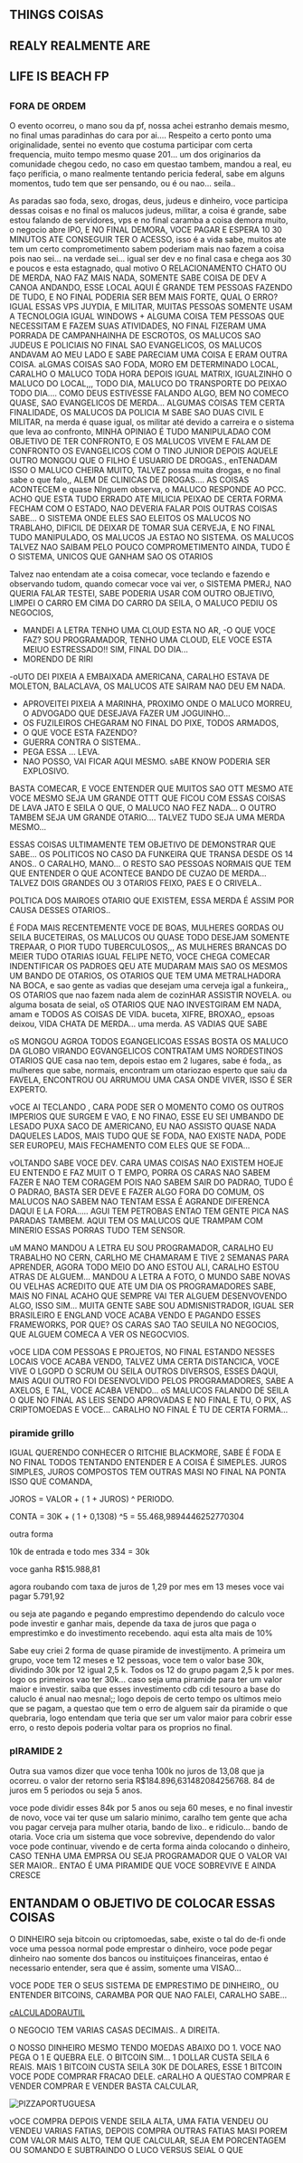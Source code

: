 ## THINGS COISAS
##               REALY REALMENTE ARE
##                                     LIFE IS BEACH FP
##

### FORA DE ORDEM

O evento ocorreu, o mano sou da pf, nossa achei estranho demais mesmo, no final umas paradinhas do cara por ai....
Respeito a certo ponto uma originalidade, sentei no evento que costuma participar com certa frequencia, muito
tempo mesmo quase 201... um dos originarios da comunidade chegou cedo, no caso em questao tambem, mandou a 
real, eu faço períficia, o mano realmente tentando pericia federal, sabe em alguns momentos, tudo tem que
ser pensando, ou é ou nao... seila..

As paradas sao foda, sexo, drogas, deus, judeus e dinheiro, voce participa dessas coisas e no final os malucos
judeus, militar, a coisa é grande, sabe estou falando de servidores, vps e no final caramba a coisa demora
muito, o negocio abre IPO, E NO FINAL DEMORA, VOCE PAGAR E ESPERA 10 30 MINUTOS ATE CONSEGUIR TER O ACESSO,
isso é a vida sabe, muitos ate tem um certo comprometimento sabem poderiam mais nao fazem a coisa pois nao
sei... na verdade sei... igual ser dev e no final casa e chega aos 30 e poucos e esta estagnado, qual motivo
O RELACIONAMENTO CHATO OU DE MERDA, NAO FAZ MAIS NADA, SOMENTE SABE COISA DE DEV A CANOA ANDANDO, ESSE LOCAL
AQUI É GRANDE TEM PESSOAS FAZENDO DE TUDO, E NO FINAL PODERIA SER BEM MAIS FORTE, QUAL O ERRO? IGUAL ESSAS
VPS JUYDIA, E MILITAR, MUITAS PESSOAS SOMENTE USAM A TECNOLOGIA IGUAL WINDOWS + ALGUMA COISA TEM PESSOAS
QUE NECESSITAM E FAZEM SUAS ATIVIDADES, NO FINAL FIZERAM UMA PORRADA DE CAMPANHAINHA DE ESCROTOS, OS MALUCOS
SAO JUDEUS E POLICIAIS NO FINAL SAO EVANGELICOS, OS MALUCOS ANDAVAM AO MEU LADO E SABE PARECIAM UMA COISA
E ERAM OUTRA COISA. aLGMAS COISAS SAO FODA, MORO EM DETERMINADO LOCAL, CARALHO O MALUCO TODA HORA DEPOIS
IGUAL MATRIX, IGUALZINHO O MALUCO DO LOCAL,,, TODO DIA, MALUCO DO TRANSPORTE DO PEIXAO TODO DIA.... COMO
DEUS ESTIVESSE FALANDO ALGO, BEM NO COMECO QUASE, SAO EVANGELICOS DE MERDA... ALGUMAS COISAS TEM CERTA
FINALIDADE, OS MALUCOS DA POLICIA M SABE SAO DUAS CIVIL E MILITAR, na merda é quase igual, os militar
até devido a carreira e o sistema que leva ao confronto, MINHA OPINIAO É TUDO MANIPULADAO COM OBJETIVO
DE TER CONFRONTO, E OS MALUCOS VIVEM E  FALAM DE CONFRONTO OS EVANGELICOS COM O TINO JUNIOR DEPOIS 
AQUELE OUTRO MONGOU QUE O FILHO É  USUARIO DE DROGAS., enTENADAM ISSO O MALUCO CHEIRA MUITO, TALVEZ
possa muita drogas, e no final sabe o que falo,, ALEM DE CLINICAS DE DROGAS.... AS COISAS ACONTECEM
e quase NInguem observa, o MALUCO RESPONDE AO PCC. ACHO QUE ESTA TUDO ERRADO ATE MILICIA PEIXAO DE 
CERTA FORMA FECHAM COM O ESTADO, NAO DEVERIA FALAR POIS OUTRAS COISAS SABE... O SISTEMA ONDE ELES
SAO ELEITOS OS MALUCOS NO TRABLAHO, DIFICIL DE DEIXAR DE TOMAR SUA CERVEJA, E NO FINAL TUDO MANIPULADO,
OS MALUCOS JA ESTAO NO SISTEMA. OS MALUCOS TALVEZ NAO SAIBAM PELO POUCO COMPROMETIMENTO AINDA, TUDO É O 
SISTEMA, UNICOS QUE GANHAM SAO OS OTARIOS

Talvez nao entendam ate a coisa comecar, voce teclando e fazendo e observando tudom, quando comecar
voce vai ver, o SISTEMA PMERJ, NAO QUERIA FALAR TESTEI, SABE PODERIA USAR COM OUTRO OBJETIVO, LIMPEI
O CARRO EM CIMA DO CARRO DA SEILA, O MALUCO PEDIU OS NEGOCIOS,
- MANDEI A LETRA TENHO UMA CLOUD ESTA NO AR, 
-O QUE VOCE FAZ? SOU PROGRAMADOR, TENHO UMA CLOUD, ELE VOCE ESTA MEIUO ESTRESSADO!! SIM, FINAL DO DIA...
- MORENDO DE RIRI


-oUTO DEI PIXEIA A EMBAIXADA AMERICANA, CARALHO ESTAVA DE MOLETON, BALACLAVA, OS MALUCOS ATE SAIRAM NAO DEU
EM NADA.
- APROVEITEI PIXEIA A MARINHA, PROXIMO ONDE O MALUCO MORREU, O ADVOGADO QUE DESEJAVA FAZER UM JOGUINHO...
- OS FUZILEIROS CHEGARAM NO FINAL DO PIXE, TODOS ARMADOS,
- O QUE VOCE ESTA FAZENDO?
- GUERRA CONTRA O SISTEMA..
- PEGA ESSA ... LEVA.
- NAO POSSO, VAI FICAR AQUI MESMO.
 sABE KNOW PODERIA SER EXPLOSIVO.



BASTA COMECAR, E VOCE ENTENDER QUE MUITOS SAO OTT MESMO ATE VOCE MESMO SEJA UM GRANDE OTTT QUE FICOU 
COM ESSAS COISAS DE LAVA JATO E SEILA O QUE, O MALUCO NAO FEZ NADA... O OUTRO TAMBEM SEJA UM GRANDE
OTARIO.... TALVEZ TUDO SEJA UMA MERDA MESMO...

ESSAS COISAS ULTIMAMENTE TEM OBJETIVO DE DEMONSTRAR QUE SABE... OS POLITICOS NO CASO DA FUNKEIRA QUE
TRANSA DESDE OS 14 ANOS.. O CARALHO, MANO... O RESTO SAO PESSOAS NORMAIS QUE TEM QUE ENTENDER O QUE
ACONTECE BANDO DE CUZAO DE MERDA... TALVEZ DOIS GRANDES OU 3 OTARIOS FEIXO, PAES E O CRIVELA..


POLTICA DOS MAIROES OTARIO QUE EXISTEM, ESSA MERDA É ASSIM POR CAUSA DESSES OTARIOS..



É FODA MAIS RECENTEMENTE VOCE DE BOAS, MULHERES GORDAS OU SEILA BUCETEIRAS, OS MALUCOS OU QUASE TODO
DESEJAM SOMENTE TREPAAR,  O PIOR TUDO TUBERCULOSOS,,, AS MULHERES BRANCAS DO MEIER TUDO OTARIAS IGUAL
FELIPE NETO, VOCE CHEGA COMECAR INDENTIFICAR OS PADROES QEU ATE MUDARAM MAIS SAO OS MESMOS UM BANDO
DE OTARIOS, OS OTARIOS QUE TEM UMA METRALHADORA NA BOCA, e sao gente as vadias que desejam uma cerveja
igal a funkeira,, OS OTARIOS que nao fazem nada alem de cozinHAR ASSISTIR NOVELA. ou alguma bosata de 
seial, oS OTARIOS QUE NAO INVESTGIRAM EM NADA, amam e TODOS AS COISAS DE VIDA. buceta, XIFRE, BROXAO,,
epsoas deixou, VIDA CHATA DE MERDA... uma merda. AS VADIAS QUE SABE




oS MONGOU AGROA TODOS EGANGELICOAS ESSAS BOSTA OS MALUCO DA GLOBO VIRANDO EGVANGELICOS CONTRATAM UMS
NORDESTINOS OTARIOS QUE casa nao tem, depois estao em 2 lugares, sabe é foda,, as mulheres que sabe,
normais, encontram um otariozao esperto que saiu da FAVELA, ENCONTROU OU ARRUMOU UMA CASA ONDE VIVER,
ISSO É SER EXPERTO. 

vOCE AI TECLANDO , CARA PODE SER O MOMENTO COMO OS OUTROS IMPERIOS QUE SURGEM E VAO, E NO FINAO, ESSE
EU SEI UMBANDO DE LESADO PUXA SACO DE AMERICANO, EU NAO ASSISTO QUASE NADA DAQUELES LADOS, MAIS TUDO
QUE SE FODA, NAO EXISTE NADA, PODE SER EUROPEU, MAIS FECHAMENTO COM ELES QUE SE FODA...

vOLTANDO SABE VOCE DEV. CARA UMAS COISAS NAO EXISTEM HOEJE EU ENTENDO E FAZ MUIT O T EMPO, PORRA OS
CARAS NAO SABEM FAZER E NAO TEM CORAGEM POIS NAO SABEM SAIR DO PADRAO, TUDO É O PADRAO, BASTA SER
DEVE E FAZER ALGO FORA DO COMUM, OS MALUCOS NAO SABEM NAO TENTAM ESSA É AGRANDE DIFERENCA DAQUI
E LA FORA..... AGUI TEM PETROBAS ENTAO TEM GENTE PICA NAS PARADAS TAMBEM. AQUI TEM OS MALUCOS QUE
TRAMPAM COM MINERIO ESSAS PORRAS TUDO TEM SENSOR.


uM MANO MANDOU A LETRA EU SOU PROGRAMADOR, CARALHO EU TRABALHO NO CERN, CARLHO ME CHAMARAM E TIVE
2 SEMANAS PARA APRENDER, AGORA TODO MEIO  DO ANO ESTOU ALI, CARALHO ESTOU ATRAS DE ALGUEM... MANDOU
A LETRA A FOTO, O MUNDO SABE NOVAS OU VELHAS ACREDITO QUE ATE UM DIA OS PROGRAMADORES SABE, MAIS
NO FINAL ACAHO QUE SEMPRE VAI TER ALGUEM DESENVOVENDO ALGO, ISSO SIM... MUITA GENTE SABE SOU ADMISNISTRADOR,
IGUAL SER BRASILEIRO E ENGLAND VOCE ACABA VENDO E PAGANDO ESSES FRAMEWORKS, POR QUE? OS CARAS SAO TAO
SEUILA NO NEGOCIOS, QUE ALGUEM COMECA A VER OS NEGOCVIOS. 

vOCE LIDA COM PESSOAS E PROJETOS, NO FINAL ESTANDO NESSES LOCAIS VOCE ACABA VENDO, TALVEZ UMA CERTA DISTANCICA,
VOCE VIVE O LGOPD O SCRUM OU SEILA OUTROS DIVERSOS, ESSES DAQUI, MAIS AQUI OUTRO FOI DESENVOLVIDO PELOS PROGRAMADORES,
SABE A AXELOS, E TAL, VOCE ACABA VENDO... oS MALUCOS FALANDO DE SEILA O QUE NO FINAL AS LEIS SENDO APROVADAS E NO FINAL
E TU, O PIX, AS CRIPTOMOEDAS E VOCE... CARALHO NO FINAL É TU DE CERTA FORMA...


### piramide grillo
IGUAL QUERENDO CONHECER O RITCHIE BLACKMORE, SABE É FODA E NO FINAL TODOS TENTANDO ENTENDER E A COISA É SIMEPLES.
JUROS SIMPLES, JUROS COMPOSTOS TEM OUTRAS MASI NO FINAL NA PONTA ISSO QUE COMANDA,

JOROS = VALOR + ( 1 + JUROS) ^ PERIODO.

CONTA = 30K + ( 1 + 0,1308) ^5 = 55.468,9894446252770304


outra forma

10k de entrada e todo mes 334 = 30k

voce ganha R$15.988,81




agora roubando com taxa de juros de 1,29 por mes em 13 meses
voce vai pagar 5.791,92


ou seja ate pagando e pegando emprestimo dependendo do calculo voce
pode investir e ganhar mais, depende da taxa de juros que paga o emprestimko
e do investimento recebendo. aqui esta alta mais de 10%


Sabe euy criei 2 forma de quase piramide de investijmento. A primeira um grupo,
voce tem 12 meses e 12 pessoas, voce tem o valor base 30k, dividindo 30k por 12
igual 2,5 k. Todos os 12 do grupo pagam 2,5 k por mes. logo os primeiros vao
ter 30k... caso seja uma piramide para ter um valor maior e investir. saiba
que esses investimento cdb cdi tesouro a base do caluclo é anual nao mesnal;;
logo depois de certo tempo os ultimos meio que se pagam, a questao que tem
o erro de alguem sair da piramide o que quebraria, logo entendam que teria
que ser um valor maior para cobrir esse erro, o resto depois poderia voltar
para os proprios no final.

### pIRAMIDE 2


Outra sua vamos dizer que voce tenha 100k no juros de 13,08 que ja ocorreu.
o valor der retorno seria R$184.896,631482084256768. 84 de juros em 5 periodos
ou seja 5 anos.

voce pode dividir esses 84k por 5 anos ou seja 60 meses, e no final investir 
de novo, voce vai ter quse um salario minimo, caralho tem gente que acha
vou pagar cerveja para mulher otaria, bando de lixo.. e ridiculo... bando de otaria.
Voce cria um sistema que voce sobrevive, dependendo do valor voce pode continuar,
vivendo e de certa forma ainda colocando o dinheiro, CASO TENHA UMA EMPRSA
OU SEJA PROGRAMADOR QUE O VALOR VAI SER MAIOR.. ENTAO É UMA PIRAMIDE QUE VOCE
SOBREVIVE E AINDA CRESCE


## ENTANDAM O OBJETIVO DE COLOCAR ESSAS COISAS

O DINHEIRO seja bitcoin ou criptomoedas, sabe, existe o tal do de-fi onde voce
uma pessoa normal pode emprestar o dinheiro, voce pode pegar dinheiro nao
somente dos bancos ou instituiçoes financeiras, entao é necessario entender,
sera que é assim, somente uma VISAO...

VOCE PODE TER O SEUS SISTEMA DE EMPRESTIMO DE DINHEIRO,, OU ENTENDER BITCOINS,
CARAMBA POR QUE NAO FALEI, CARALHO SABE...


[cALCULADORAUTIL](https://investidorsardinha.r7.com/calculadoras/calculadora-de-juros-compostos/)

O NEGOCIO TEM VARIAS CASAS DECIMAIS.. A DIREITA.

O NOSSO DINHEIRO MESMO TENDO MOEDAS ABAIXO DO 1. VOCE NAO PEGA O 1 E QUEBRA ELE.
O BITCOIN SIM... 1 DOLLAR CUSTA SEILA 6 REAIS. MAIS 1 BITCOIN CUSTA SEILA 30K DE DOLARES,
ESSE 1 BITCOIN VOCE PODE COMPRAR FRACAO DELE. cARALHO A QUESTAO COMPRAR E VENDER COMPRAR
E VENDER BASTA CALCULAR, 


![PIZZAPORTUGUESA](https://p2.trrsf.com/image/fget/cf/774/0/images.terra.com/2023/06/03/608007425-tamanho-padrao-gc-45.jpg)


vOCE COMPRA DEPOIS VENDE SEILA ALTA, UMA FATIA VENDEU OU VENDEU VARIAS FATIAS, DEPOIS COMPRA OUTRAS FATIAS MASI POREM COM
VALOR MAIS ALTO, TEM QUE CALCULAR, SEJA EM PORCENTAGEM OU SOMANDO E SUBTRAINDO O LUCO VERSUS SEIAL O QUE

